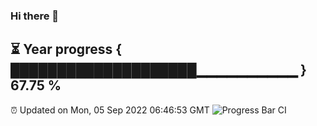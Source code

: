 ### Hi there 👋
⏳ Year progress { ████████████████████▁▁▁▁▁▁▁▁▁▁ } 67.75 %
---
⏰ Updated on Mon, 05 Sep 2022 06:46:53 GMT
![Progress Bar CI](https://github.com/liununu/liununu/workflows/Progress%20Bar%20CI/badge.svg)
